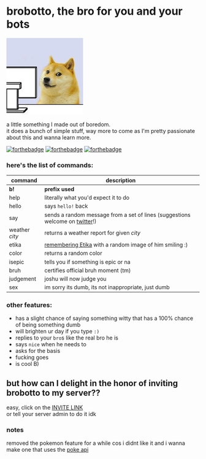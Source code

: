 # brobotto, the bro for you and your bots  
  
![aaaa](https://raw.githubusercontent.com/frecklebars/brobotto/master/bruh.jpg)  

a little something I made out of boredom.  
it does a bunch of simple stuff, way more to come as I'm pretty passionate about this and wanna learn more.  
  
[![forthebadge](https://forthebadge.com/images/badges/made-with-python.svg)](https://forthebadge.com) [![forthebadge](https://forthebadge.com/images/badges/approved-by-george-costanza.svg)](https://forthebadge.com) [![forthebadge](https://forthebadge.com/images/badges/mom-made-pizza-rolls.svg)](https://forthebadge.com)  
### here's the list of commands:  
  
command | description
--- | ---
**b!** | **prefix used**
help | literally what you'd expect it to do
hello | says `hello!` back
say | sends a random message from a set of lines (suggestions welcome on [twitter](https://twitter.com/frecklebars)!)
weather *city* | returns a weather report for given *city*
etika | [remembering Etika](https://twitter.com/EtikaMemories) with a random image of him smiling :)
color | returns a random color
isepic | tells you if something is epic or na
bruh | certifies official bruh moment (tm)
judgement | joshu will now judge you
sex | im sorry its dumb, its not inappropriate, just dumb
  
  
### other features:
* has a slight chance of saying something witty that has a 100% chance of being something dumb
* will brighten ur day if you type `:)`
* replies to your `bro`s like the real bro he is
* says `nice` when he needs to
* asks for the basis
* fucking goes
* is cool B)
  
  
## but how can I delight in the honor of inviting brobotto to my server??
easy, click on the [INVITE LINK](https://discordapp.com/api/oauth2/authorize?client_id=597062511929589790&permissions=125952&scope=bot)  
or tell your server admin to do it idk

### notes
removed the pokemon feature for a while cos i didnt like it and i wanna make one that uses the [poke api](https://pokeapi.co/)
